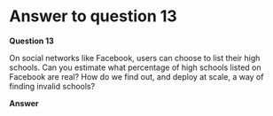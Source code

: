 # Answer to question 13

**Question 13**

On social networks like Facebook, users can choose to list their high schools. Can you estimate what percentage of high schools listed on Facebook are real? How do we find out, and deploy at scale, a way of finding invalid schools?

**Answer**
